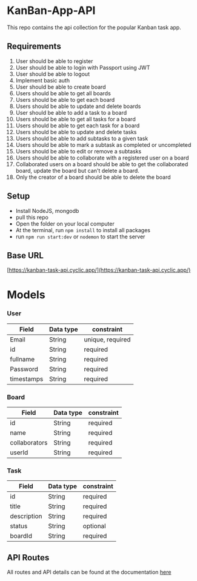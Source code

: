 # KanBan-App-API

This repo contains the api collection for the popular Kanban task app. 

## Requirements
1. User should be able to register
2. User should be able to login with Passport using JWT
3. User should be able to logout
3. Implement basic auth
4. User should be able to create board
5. Users should be able to get all boards
6. Users should be able to get each board 
7. Users should be able to update and delete boards
8. User should be able to add a task to a board
9. Users should be able to get all tasks for a board
10. Users should be able to get each task for a board
11. Users should be able to update and delete tasks
12. Users should be able to add subtasks to a given task
13. Users should be able to mark a subtask as completed or uncompleted
14. Users should be able to edit or remove a subtasks
15. Users should be able to collaborate with a registered user on a board
16. Collaborated users on a board should be able to get the collaborated board, update the board but can't delete a board.
17. Only the creator of a board should be able to delete the board

## Setup
* Install NodeJS, mongodb
* pull this repo
* Open the folder on your local computer
* At the terminal, run `npm install` to install all packages
* run `npm run start:dev` or `nodemon` to start the server

## Base URL
[https://kanban-task-api.cyclic.app/](https://kanban-task-api.cyclic.app/)

# Models
### User
| Field  | Data type | constraint
| ------------- | ------------- |------------- |
| Email  | String  | unique, required |
| id | String | required |
| fullname | String | required |
| Password | String | required |
| timestamps | String | required |


### Board
| Field  | Data type | constraint
| ------------- | ------------- |------------- |
| id | String | required |
| name | String | required |
| collaborators | String | required |
| userId | String | required |

### Task
| Field  | Data type | constraint
| ------------- | ------------- |------------- |
| id | String | required |
| title | String | required |
| description | String | required |
| status | String | optional |
| boardId | String | required |

## API Routes
All routes and API details can be found at the documentation [here](https://documenter.getpostman.com/view/19697282/2s93CKRFNz)
